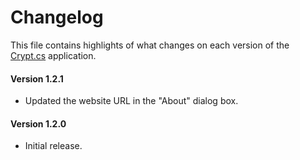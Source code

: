 # Changelog
This file contains highlights of what changes on each version of the [Crypt.cs](https://github.com/cedx/crypt.cs) application.  

#### Version 1.2.1
* Updated the website URL in the "About" dialog box.

#### Version 1.2.0
* Initial release.